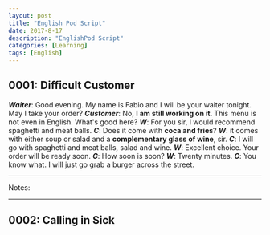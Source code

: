 ```yaml
---
layout: post
title: "English Pod Script"
date: 2017-8-17
description: "EnglishPod Script"
categories: [Learning]
tags: [English]
---
```


## 0001: Difficult Customer 
***Waiter***: Good evening. My name is Fabio and I will be your waiter tonight. May I take your order?
***Customer***: No, **I am still working on it**. This menu is not even in English. What's good here?
***W***: For you sir, I would recommend spaghetti  and meat balls.
***C***: Does it come with **coca and fries**?
***W***: it comes with either soup or salad and a **complementary glass of wine**, sir.
***C***: I will go with spaghetti and meat balls, salad and wine.
***W***: Excellent choice. Your order will be ready soon.
***C***: How soon is soon?
***W***: Twenty minutes.
***C***: You know what. I will just go grab a burger across the street.

------
 Notes:

------
## 0002: Calling in Sick
